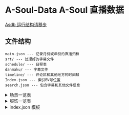 # A-Soul-Data A-Soul 直播数据
[Asdb 运行结构请移步](https://github.com/peterpei1186861238/A-Soul-Database)
## 文件结构
```
main.json --- 记录月份或年份的直播归档
srt/ --- 处理好的字幕文件
schedule/ --- 日程表
danmaku/ --- 字幕文件
timeline/ --- 评论区和其他地方的时间轴
Index.json --- 索引BV号位置
search.json --- 包含字幕和其他文件信息
```

<details>
<summary>场景一览表</summary>
Under Construction
</details>

<details>
<summary>服饰一览表</summary>
Under Construction
</details>

<details>
<summary>index.json 模板</summary>
```
{
	"date": "12-11",
	"time": "20:00",
	"liveRoom": "D",
	"bv": "BV1Ka411k7rM",
	"title": "【A-SOUL一周年】2021.12.11 周年特别直播！",
	"scene": ["LegendWorld"],
	"type": ["song", "chat", "dance", "game"],
	"staff": ["A", "B", "C", "D", "E"],
	"clip": 3,
	"items": [{
		"name": "game",
		"item": [
			["入梦", "1-18:01"],
			["同行", "1-61:37"],
			["赴约", "2-22:39"],
			["乘风", "3-03:15"],
			["追光", "3-21:04"]
		]
	}, {
		"name": "song",
		"item": [
			["沧海一声笑", "1-28:37", ["A"]],
			["刀马旦", "1-37:54", ["C"]],
			["传说的世界", "2-19:12", ["A", "B", "C", "D", "E"]],
			["在水一方", "2-29:02", ["C", "E"]],
			["藏", "2-35:35", ["A", "B", "D"]],
			["流光记", "3-08:11", ["E"]],
			["苏幕遮", "3-09:10", ["B"]],
			"......"
		]
	}, {
		"name": "dance",
		"item": [
			["leavan polkka", "1-07:23", ["A", "B", "C", "D", "E"]],
			["我们身处当下", "1-08:17", ["A", "B", "C", "D", "E"]],
			["ふわふわ時間", "1-09:48", ["A", "B", "C", "D", "E"]],
			"......."
		]
	}],
	"skin": {
		"A": ["LegendWorld", "group", "year"],
		"B": ["LegendWorld", "group", "year"],
		"C": ["LegendWorld", "group", "year", "official"],
		"D": ["LegendWorld", "group", "year"],
		"E": ["LegendWorld", "group", "year"]
	},
	"platform": "B",
	"tags": ["00:01 还记得与她们的初遇吗？","....."]
}
```
</details>

